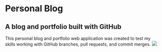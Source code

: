 <h1>Personal Blog</h1>
<h2>A blog and portfolio built with GitHub </h2>
This personal blog and portfolio web application was created to test my skills working with GitHub branches, pull requests, and commit merges.

<img src="https://github.com/matthewchoat/personal-blog/blob/master/blog.png" />
